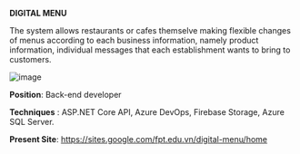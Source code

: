 **DIGITAL MENU**

The system allows restaurants or cafes themselve making flexible changes of menus according to each business information, namely product information, individual messages that each establishment wants to bring to customers.

![image](https://user-images.githubusercontent.com/51283541/130736688-b44255bb-eb2a-4733-bff9-5ec4d9adc1ad.png)

**Position**: Back-end developer

**Techniques** : ASP.NET Core API, Azure DevOps, Firebase Storage, Azure SQL Server.

**Present Site**: https://sites.google.com/fpt.edu.vn/digital-menu/home
